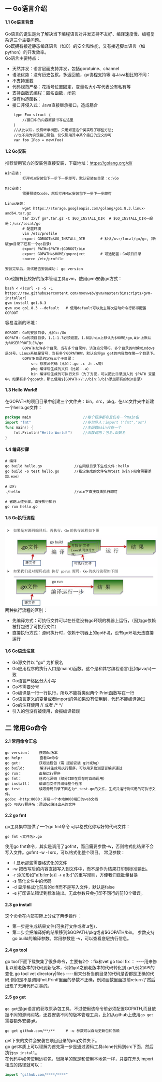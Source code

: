 ## 一 Go语言介绍
####  1.1 Go语言背景
Go语言的诞生是为了解决当下编程语言对并发支持不友好、编译速度慢、编程复杂这三个主要问题。  
Go既拥有接近静态编译语言（如C）的安全和性能，又有接近脚本语言（如python）的开发效率。  
Go语言主要特点：
 - 天然并发：语言层面支持并发，包括gorotuine、channel
 - 语法优势：没有历史包袱，多返回值，go协程支持等
与Java相比的不同：
- 不支持重载
- 代码规范严格：花括号位置固定，变量名大小写代表公有私有等
- 支持函数式编程：匿名函数，闭包
- 没有构造函数：
- 接口非侵入式：Java直接继承接口，造成耦合
```
    type Foo struct ｛		
        //接口中的内容直接书写在这里
    ｝
    //从此以后，没有继承树图，只用知道这个类实现了哪些方法;
    //也不用为实现接口引包，仅仅引用其中某个接口的定义即可
    var foo IFoo = new(Foo)   
```
#### 1.2 Go安装
推荐使用官方的安装包直接安装，下载地址：https://golang.org/dl/  
```
Win安装：
        打开Win安装包下一步下一步即可，默认安装在目录：c:\Go

Mac安装：
        需要预装Xcode，然后打开Mac安装包下一步下一步即可  

Linux安装：
        wget https://storage.googleapis.com/golang/go1.8.3.linux-amd64.tar.gz
        tar zxvf go*.tar.gz -C $GO_INSTALL_DIR  # $GO_INSTALL_DIR一般是：/usr/local/go
        # 配置环境
        vim /etc/profile
        export GOROOT=$GO_INSTALL_DIR       # 默认/usr/local/go/go,（新版go目录下还有一个go目录）
        export PATH=$PATH:$GOROOT/bin
        export GOPATH=$HOME/goproject       # 可选配置：Go项目目录
​        source /etc/profile 

安装完毕后，测试是否安装成功： go version
```
Go也拥有比较好的版本管理工具gvm，使用gvm安装go方式：
```
bash < <(curl -s -S -L https://raw.githubusercontent.com/moovweb/gvm/master/binscripts/gvm-installer)
gvm install go1.8.3
gvm use go1.8.3 --default   # 使用default可以免去每次启动命令行都得配置GOROOT
```
容易混淆的环境：
```
GOROOT: Go的安装目录，比如c:/Go
GOPATH: Go的项目目录，1.1-1.7必须设置，1.8后Unix上默认为$HOME/go,Win上默认为%USERPROFILE%/go
        GOPATH允许多个目录，当有多个目录时，请注意分隔符，多个目录的时候Windows是分号，Linux系统是冒号，当有多个GOPATH时，默认会将go get的内容放在第一个目录下。
        GOPATH目录约定有三个子目录：
            src 存放源代码（比如：.go .c .h .s等）
            pkg 编译后生成的文件（比如：.a）
            bin 编译后生成的可执行文件（为了方便，可以把此目录加入到 $PATH 变量中，如果有多个gopath，那么使用${GOPATH//://bin:}/bin添加所有的bin目录）
```
#### 1.3 Hello World!
在GOPATH的项目目录中创建三个文件夹：bin，src，pkg，在src文件夹中新建一个hello.go文件：
```go
package main                        //每个程序都有且仅有一个main包
import "fmt"                        //多包导入：import ("fmt","os")
func main() {                       //主函数main只有一个
    fmt.Println("Hello World!")     //函数调用：包名.函数名
}
```
#### 1.4 编译步骤
```
# 编译
go build hello.go               //在同级目录下生成文件：hello
go build -o test hello.go       //指定生成的文件名为test（win下指令需要添加.exe）

# 运行
./hello                         //win下直接双击执行即可

# 省略上述步骤，直接执行执行
go run hello.go         
```
#### 1.5 Go执行流程
![](/images/Golang/语法-00.png)
两种执行流程的区别：  
- 先编译方式：可执行文件可以在任意没有go环境的机器上运行，（因为go依赖被打包进了可执行文件）
- 直接执行方式：源码执行时，依赖于机器上的go环境，没有go环境无法直接运行
#### 1.6 Go语法注意
- Go源文件以 "go" 为扩展名
- Go应用程序的执行入口是main()函数。这个是和其它编程语言(比如java/c)一致
- Go语言严格区分大小写
- Go不需要分号
- Go编译是一行一行执行，所以不能将类似两个 Print函数写在一行
- Go语言定义的变量或者import的包如果没有使用到，代码不能编译通过
- Go的注释使用 // 或者 /*  */
- 引入的包没有被使用，会报编译错误
## 二 常用Go命令
#### 2.1 常用命令汇总
```
go version：    获取Go版本
go help:        查看Go命令
go get：        获取远程包（需 提前安装 git或hg）
go build:       编译并生成可执行程序，可以用来检测是否编译通过
go run：        直接运行程序
go fmt：        格式化源码（部分IDE在保存时自动调用）
go install：    编译包文件并编译整个程序
go test：       读取源码目录下面名为*_test.go的文件，生成并运行测试用的可执行文件。
godoc -http:8000：开启一个本地8000端口的web文档
gdb 可执行程序名：调试Go编译出来的文件
```
#### 2.2 go fmt
go工具集中提供了一个go fmt命令 可以格式化你写好的代码文件：
```
go fmt <文件名>.go
```
使用go fmt命令，其实是调用了gofmt，而且需要参数-w，否则格式化结果不会写入文件。gofmt -w -l src，可以格式化整个项目。
常见参数：
- -l 显示那些需要格式化的文件
- -w 把改写后的内容直接写入到文件中，而不是作为结果打印到标准输出。
- -r 添加形如"a[b:len(a)] -> a[b:]"的重写规则，方便我们做批量替换
- -s 简化文件中的代码
- -d 显示格式化前后的diff而不是写入文件，默认是false
- -e 打印语法错误到标准输出。无此参数只会打印不同行的前10个错误。
#### 2.3 go install
这个命令在内部实际上分成了两步操作：
- 第一步是生成结果文件(可执行文件或者.a包)，
- 第二步会把编译好的结果移到\$GOPATH/pkg或者$GOPATH/bin。
  参数支持go build的编译参数。常用参数是 -v，可以查看底层执行信息。
#### 2.4 go tool
go tool下面下载聚集了很多命令，主要有2个：fix和vet
go tool fix ：
----用来修复以前老版本的代码到新版本，例如go1之前老版本的代码转化到
go1,例如API的变化
go tool vet directory|files 
----用来分析当前目录的代码是否都是正确的代码,例如是不是调用fmt.Printf里面的参数不正确，例如函数里面提前return了然后出现了无用代码之类的。
#### 2.5 go get
`go get`是go语言的获取原承包工具，不过使用该命令前必须配置GOPATH,而且依据不同的源码网站，还要安装不同的版本管理工具，比如从github上使用`go get`需要额外安装git。 
```
go get github.com/**/**     # -u 参数可以自动更新包和依赖
```
get下来的文件会安装在项目目录的pkg文件夹下。  
go get本质上可以理解为首先第一步是通过源码工具clone代码到src下面，然后执行`go install`。  
在代码中如何使用远程包，很简单的就是和使用本地包一样，只要在开头import相应的路径就可以：
```go
import "github.com/****/****"
```




